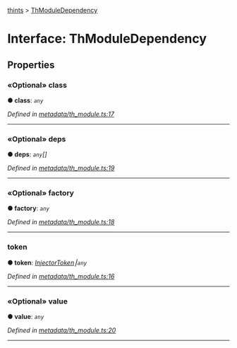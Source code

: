[thints](../README.md) > [ThModuleDependency](../interfaces/thmoduledependency.md)



# Interface: ThModuleDependency


## Properties
<a id="class"></a>

### «Optional» class

**●  class**:  *`any`* 

*Defined in [metadata/th_module.ts:17](https://github.com/digitalinfluencers/ThinTS/blob/36b8825/src/metadata/th_module.ts#L17)*





___

<a id="deps"></a>

### «Optional» deps

**●  deps**:  *`any`[]* 

*Defined in [metadata/th_module.ts:19](https://github.com/digitalinfluencers/ThinTS/blob/36b8825/src/metadata/th_module.ts#L19)*





___

<a id="factory"></a>

### «Optional» factory

**●  factory**:  *`any`* 

*Defined in [metadata/th_module.ts:18](https://github.com/digitalinfluencers/ThinTS/blob/36b8825/src/metadata/th_module.ts#L18)*





___

<a id="token"></a>

###  token

**●  token**:  *[InjectorToken](../classes/injectortoken.md)⎮`any`* 

*Defined in [metadata/th_module.ts:16](https://github.com/digitalinfluencers/ThinTS/blob/36b8825/src/metadata/th_module.ts#L16)*





___

<a id="value"></a>

### «Optional» value

**●  value**:  *`any`* 

*Defined in [metadata/th_module.ts:20](https://github.com/digitalinfluencers/ThinTS/blob/36b8825/src/metadata/th_module.ts#L20)*





___


